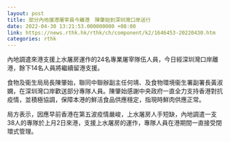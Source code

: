 ```yaml
---
layout: post
title: 部分內地援港屠宰員今離港　陳肇始到深圳灣口岸送行
date: 2022-04-30 13:21:53.000000000 +08:00
link: https://news.rthk.hk/rthk/ch/component/k2/1646453-20220430.htm
categories: rthk
---
```


內地調遣來港支援上水屠房運作的24名專業屠宰隊伍人員，今日經深圳灣口岸離港，餘下14名人員將繼續留港支援。

食物及衞生局局長陳肇始，聯同中聯辦副主任何靖、及食物環境衞生署副署長黃淑嫻，在深圳灣口岸歡送部分專隊人員。陳肇始感謝中央政府一直全力支持香港對抗疫情，並積極協調，保障本港的鮮活食品供應穩定，指現時鮮肉供應正常。
 
局方表示，因應早前香港在第五波疫情嚴峻，上水屠房人手短缺，內地調遣一支38人的專隊於上月2日來港，支援上水屠房的運作，專隊人員在港期間一直接受閉環式管理。
